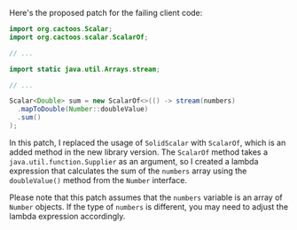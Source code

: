 Here's the proposed patch for the failing client code:

```java
import org.cactoos.Scalar;
import org.cactoos.scalar.ScalarOf;

// ...

import static java.util.Arrays.stream;

// ...

Scalar<Double> sum = new ScalarOf<>(() -> stream(numbers)
  .mapToDouble(Number::doubleValue)
  .sum()
);
```

In this patch, I replaced the usage of `SolidScalar` with `ScalarOf`, which is an added method in the new library version. The `ScalarOf` method takes a `java.util.function.Supplier` as an argument, so I created a lambda expression that calculates the sum of the `numbers` array using the `doubleValue()` method from the `Number` interface.

Please note that this patch assumes that the `numbers` variable is an array of `Number` objects. If the type of `numbers` is different, you may need to adjust the lambda expression accordingly.